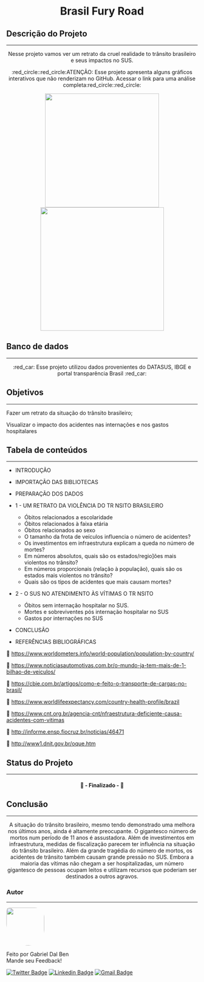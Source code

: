 <h1 align="center">Brasil Fury Road</h1>


## Descrição do Projeto
---
<p align="center">Nesse projeto vamos ver um retrato da cruel realidade to trânsito brasileiro e seus impactos no SUS.</p>
<p align="center">:red_circle::red_circle:ATENÇÃO: Esse projeto apresenta alguns gráficos interativos que não renderizam no GitHub. Acessar o link para uma análise completa:red_circle::red_circle:</p>

<p float="left">
  <p align="center">
  <img src="https://lh5.googleusercontent.com/cSMRQ0gd81ZKFJFC_e9r8k-hJ1DN1cCPoEOvEGd2KHWCQl_53tODIpVYnPPhrnBVlR6g7Yq2zoX8oS38kBLn1brcztGzf27xKUc6WnCPiigzHqJM-eYhQY9y9DqqODj1GEXtBOXm" width="300" /> 
  <img src="https://imagens.ebc.com.br/xW00ic0F3GfBP38EX1X51XyHzoc=/1170x700/smart/https://agenciabrasil.ebc.com.br/sites/default/files/thumbnails/image/mca_090120dsc_63675436.jpg?itok=yWT7WOva" width="325" />
</p>


## Banco de dados
---
<p align="center"> :red_car: Esse projeto utilizou dados provenientes do DATASUS, IBGE e portal transparência Brasil :red_car: </p>



## Objetivos
---
<p align="left"> Fazer um retrato da situação do trânsito brasileiro;

Visualizar o impacto dos acidentes nas internações e nos gastos hospitalares</p>

## Tabela de conteúdos
---
<!--ts-->
   * INTRODUÇÃO
   * IMPORTAÇÃO DAS BIBLIOTECAS
   * PREPARAÇÃO DOS DADOS
   * 1 - UM RETRATO DA VIOLÊNCIA DO TR NSITO BRASILEIRO
      * Óbitos relacionados a escolaridade
      * Óbitos relacionados à faixa etária
      * Óbitos relacionados ao sexo
      * O tamanho da frota de veículos influencia o número de acidentes?
      * Os investimentos em infraestrutura explicam a queda no número de mortes?
      * Em números absolutos, quais são os estados/regio]ões mais violentos no trânsito?
      * Em números proporcionais (relação à população), quais são os estados mais violentos no trânsito?
      * Quais são os tipos de acidentes que mais causam mortes?
 
   * 2 - O SUS NO ATENDIMENTO ÀS VÍTIMAS O TR NSITO
      * Óbitos sem internação hospitalar no SUS.
      * Mortes e sobreviventes pós internação hospitalar no SUS
      * Gastos por internações no SUS
   * CONCLUSÃO
   * REFERÊNCIAS BIBLIOGRÁFICAS
   
:newspaper:  https://www.worldometers.info/world-population/population-by-country/

:newspaper:  https://www.noticiasautomotivas.com.br/o-mundo-ja-tem-mais-de-1-bilhao-de-veiculos/

:newspaper:  https://cbie.com.br/artigos/como-e-feito-o-transporte-de-cargas-no-brasil/

:newspaper:  https://www.worldlifeexpectancy.com/country-health-profile/brazil

:newspaper:  https://www.cnt.org.br/agencia-cnt/nfraestrutura-deficiente-causa-acidentes-com-vitimas

:newspaper:  http://informe.ensp.fiocruz.br/noticias/46471

:newspaper:  http://www1.dnit.gov.br/oque.htm

<!--te-->

## Status do Projeto
---
<h4 align="center"> 🚀  - Finalizado -  🚀 </h4>


## Conclusão
---

<p align="center">A situação do trânsito brasileiro, mesmo tendo demonstrado uma melhora nos últimos anos, ainda é altamente preocupante. O gigantesco número de mortos num período de 11 anos é assustadora. Além de investimentos em infraestrutura, medidas de fiscalização parecem ter influência na situação do trânsito brasileiro.
Além da grande tragédia do número de mortos, os acidentes de trânsito também causam grande pressão no SUS. Embora a maioria das vítimas não chegam a ser hospitalizadas, um número gigantesco de pessoas ocupam leitos e utilizam recursos que poderiam ser destinados a outros agravos.</p>


### Autor
---

 <img style="border-radius:  10% 30% 50% 70%;" src="https://avatars3.githubusercontent.com/u/16099477?s=400&u=9c91a633df96d3a8907f7a12ba7e2dade0482c72&v=4" width="100px;" alt=""/>
 <br />
 
Feito por Gabriel Dal Ben
<br />
Mande seu Feedback!

[![Twitter Badge](https://img.shields.io/badge/-@gabriel_bd-1ca0f1?style=flat-square&labelColor=1ca0f1&logo=twitter&logoColor=white&link=https://twitter.com/gabriel_bd)](https://twitter.com/gabriel_bd) [![Linkedin Badge](https://img.shields.io/badge/-Gabriel-blue?style=flat-square&logo=Linkedin&logoColor=white&link=https://www.linkedin.com/in/gabrieldalben/)](www.linkedin.com/in/gabrieldalben/) 
[![Gmail Badge](https://img.shields.io/badge/-gbdalbem.26@gmail.com-c14438?style=flat-square&logo=Gmail&logoColor=white&link=mailto:gbdalbem.26@gmail.com)](mailto:gbdalbem.26@gmail.com)
